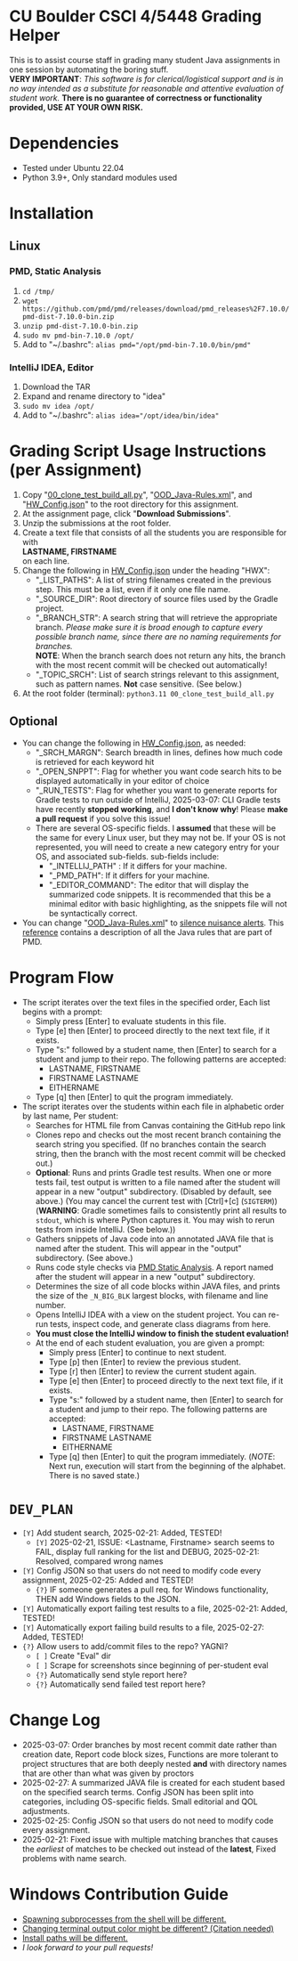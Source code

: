 # CU Boulder CSCI 4/5448 Grading Helper
This is to assist course staff in grading many student Java assignments in one session by automating the boring stuff.  
**VERY IMPORTANT**: *This software is for clerical/logistical support and is in no way intended as a substitute for reasonable and attentive evaluation of student work.* **There is no guarantee of correctness or functionality provided, USE AT YOUR OWN RISK.**

# Dependencies
* Tested under Ubuntu 22.04
* Python 3.9+, Only standard modules used

# Installation

## Linux

### PMD, Static Analysis
1. `cd /tmp/`
1. `wget https://github.com/pmd/pmd/releases/download/pmd_releases%2F7.10.0/pmd-dist-7.10.0-bin.zip`
1. `unzip pmd-dist-7.10.0-bin.zip`
1. `sudo mv pmd-bin-7.10.0 /opt/`
1. Add to "~/.bashrc": `alias pmd="/opt/pmd-bin-7.10.0/bin/pmd"`

### IntelliJ IDEA, Editor
1. Download the TAR
1. Expand and rename directory to "idea"
1. `sudo mv idea /opt/`
1. Add to "~/.bashrc": `alias idea="/opt/idea/bin/idea"`

# Grading Script Usage Instructions (per Assignment)
1. Copy "[00_clone_test_build_all.py](https://github.com/jwatson-CO-edu/py_templates_utils/blob/master/Academic/OODGrading/00_clone_test_build_all.py)", "[OOD_Java-Rules.xml](https://github.com/jwatson-CO-edu/py_templates_utils/blob/master/Academic/OODGrading/OOD_Java-Rules.xml)", and "[HW_Config.json](https://github.com/jwatson-CO-edu/py_templates_utils/blob/master/Academic/OODGrading/HW_Config.json)" to the root directory for this assignment.
1. At the assignment page, click "**Download Submissions**".
1. Unzip the submissions at the root folder.
1. Create a text file that consists of all the students you are responsible for with  
**LASTNAME, FIRSTNAME**  
on each line.
1. Change the following in [HW_Config.json](https://github.com/jwatson-CO-edu/py_templates_utils/blob/master/Academic/OODGrading/HW_Config.json) under the heading "HWX":
   - "_LIST_PATHS": A list of string filenames created in the previous step. This must be a list, even if it only one file name.
   - "_SOURCE_DIR": Root directory of source files used by the Gradle project.
   - "_BRANCH_STR": A search string that will retrieve the appropriate branch. *Please make sure it is broad enough to capture every possible branch name, since there are no naming requirements for branches.*  
   **NOTE**: When the branch search does not return any hits, the branch with the most recent commit will be checked out automatically!
   - "_TOPIC_SRCH": List of search strings relevant to this assignment, such as pattern names. **Not** case sensitive. (See below.)
1. At the root folder (terminal): `python3.11 00_clone_test_build_all.py`

## Optional
* You can change the following in [HW_Config.json](https://github.com/jwatson-CO-edu/py_templates_utils/blob/master/Academic/OODGrading/HW_Config.json), as needed:
   - "_SRCH_MARGN": Search breadth in lines, defines how much code is retrieved for each keyword hit
   - "_OPEN_SNPPT": Flag for whether you want code search hits to be displayed automatically in your editor of choice
   - "_RUN_TESTS": Flag for whether you want to generate reports for Gradle tests to run outside of IntelliJ, 2025-03-07: CLI Gradle tests have recently **stopped working**, and **I don't know why**!  Please **make a pull request** if you solve this issue!
   - There are several OS-specific fields. I **assumed** that these will be the same for every Linux user, but they may not be. If your OS is not represented, you will need to create a new category entry for your OS, and associated sub-fields. sub-fields include:
      * "_INTELLIJ_PATH" : If it differs for your machine.
      * "_PMD_PATH": If it differs for your machine.
      * "_EDITOR_COMMAND": The editor that will display the summarized code snippets. It is recommended that this be a minimal editor with basic highlighting, as the snippets file will not be syntactically correct. 
* You can change "[OOD_Java-Rules.xml](https://github.com/jwatson-CO-edu/py_templates_utils/blob/master/Academic/OODGrading/OOD_Java-Rules.xml)" to [silence nuisance alerts](https://pmd.github.io/pmd/pmd_userdocs_making_rulesets.html#bulk-adding-rules). This [reference](https://pmd.github.io/pmd/pmd_rules_java.html) contains a description of all the Java rules that are part of PMD.
   
# Program Flow
- The script iterates over the text files in the specified order, Each list begins with a prompt:
   * Simply press [Enter] to evaluate students in this file.
   * Type [e] then [Enter] to proceed directly to the next text file, if it exists.
   * Type "s:" followed by a student name, then [Enter] to search for a student and jump to their repo. The following patterns are accepted:
      - LASTNAME, FIRSTNAME
      - FIRSTNAME LASTNAME
      - EITHERNAME
   * Type [q] then [Enter] to quit the program immediately. 
- The script iterates over the students within each file in alphabetic order by last name, Per student:
    * Searches for HTML file from Canvas containing the GitHub repo link
    * Clones repo and checks out the most recent branch containing the search string you specified. (If no branches contain the search string, then the branch with the most recent commit will be checked out.)
    * **Optional**: Runs and prints Gradle test results. When one or more tests fail, test output is written to a file named after the student will appear in a new "output" subdirectory. (Disabled by default, see above.)
    (You may cancel the current test with [Ctrl]+[c] (`SIGTERM`))  
    (**WARNING**: Gradle sometimes fails to consistently print all results to `stdout`, which is where Python captures it. You may wish to rerun tests from inside IntelliJ. (See below.))
    * Gathers snippets of Java code into an annotated JAVA file that is named after the student. This will appear in the "output" subdirectory. (See above.)
    * Runs code style checks via [PMD Static Analysis](https://pmd.github.io/pmd/index.html). A report named after the student will appear in a new "output" subdirectory.
    * Determines the size of all code blocks within JAVA files, and prints the size of the `_N_BIG_BLK` largest blocks, with filename and line number.
    * Opens IntelliJ IDEA with a view on the student project. You can re-run tests, inspect code, and generate class diagrams from here.
    * **You must close the IntelliJ window to finish the student evaluation!**
    * At the end of each student evaluation, you are given a prompt:
        - Simply press [Enter] to continue to next student.
        - Type [p] then [Enter] to review the previous student.
        - Type [r] then [Enter] to review the current student again.
        - Type [e] then [Enter] to proceed directly to the next text file, if it exists.
        - Type "s:" followed by a student name, then [Enter] to search for a student and jump to their repo. The following patterns are accepted:
            * LASTNAME, FIRSTNAME
            * FIRSTNAME LASTNAME
            * EITHERNAME
        - Type [q] then [Enter] to quit the program immediately. (*NOTE*: Next run, execution will start from the beginning of the alphabet. There is no saved state.)

# `DEV_PLAN`
* `[Y]` Add student search, 2025-02-21: Added, TESTED!
  - `[Y]` 2025-02-21, ISSUE: <Lastname, Firstname> search seems to FAIL, display full ranking for the list and DEBUG, 2025-02-21: Resolved, compared wrong names
* `[Y]` Config JSON so that users do not need to modify code every assignment, 2025-02-25: Added and TESTED!
   - `{?}` IF someone generates a pull req. for Windows functionality, THEN add Windows fields to the JSON.
* `[Y]` Automatically export failing test results to a file, 2025-02-21: Added, TESTED!
* `[Y]` Automatically export failing build results to a file, 2025-02-27: Added, TESTED!
* `{?}` Allow users to add/commit files to the repo? YAGNI?
   - `[ ]` Create "Eval" dir
   - `[ ]` Scrape for screenshots since beginning of per-student eval
   - `{?}` Automatically send style report here?
   - `{?}` Automatically send failed test report here?

# Change Log
* 2025-03-07: Order branches by most recent commit date rather than creation date, Report code block sizes, Functions are more tolerant to project structures that are both deeply nested **and** with directory names that are other than what was given by proctors
* 2025-02-27: A summarized JAVA file is created for each student based on the specified search terms. Config JSON has been split into categories, including OS-specific fields. Small editorial and QOL adjustments. 
* 2025-02-25: Config JSON so that users do not need to modify code every assignment.
* 2025-02-21: Fixed issue with multiple matching branches that causes the _earliest_ of matches to be checked out instead of the **latest**, Fixed problems with name search.

# Windows Contribution Guide
* [Spawning subprocesses from the shell will be different.](https://github.com/jwatson-CO-edu/py_templates_utils/blob/18278af12e72df5c156d58ed601f71e72a917459/Academic/OODGrading/00_clone_test_build_all.py#L80)
* [Changing terminal output color might be different? (Citation needed)](https://github.com/jwatson-CO-edu/py_templates_utils/blob/18278af12e72df5c156d58ed601f71e72a917459/Academic/OODGrading/00_clone_test_build_all.py#L17)
* [Install paths will be different.](https://github.com/jwatson-CO-edu/py_templates_utils/blob/18278af12e72df5c156d58ed601f71e72a917459/Academic/OODGrading/00_clone_test_build_all.py#L9)
* _I look forward to your pull requests!_
